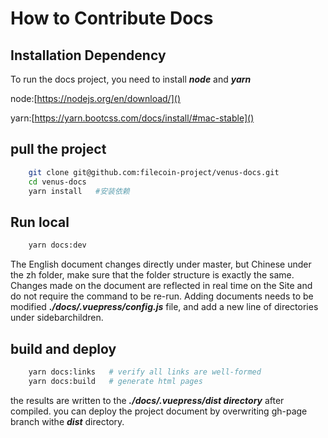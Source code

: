 # How to Contribute Docs

## Installation Dependency 

To run the docs project, you need to install ***node*** and ***yarn***

node:[https://nodejs.org/en/download/]()

yarn:[https://yarn.bootcss.com/docs/install/#mac-stable]()

## pull the project

```sh
    git clone git@github.com:filecoin-project/venus-docs.git
    cd venus-docs
    yarn install   #安装依赖
```

## Run local

```sh
    yarn docs:dev 
```

The English document changes directly under master, but Chinese under the zh folder, make sure that the folder structure is exactly the same. Changes made on the document are reflected in real time on the Site and do not require the command to be re-run.
Adding documents needs to be modified ***./docs/.vuepress/config.js*** file, and add a new line of directories under sidebarchildren.

## build and deploy

```sh
    yarn docs:links   # verify all links are well-formed
    yarn docs:build   # generate html pages
```

the results are written to the ***./docs/.vuepress/dist directory*** after compiled. you can deploy the project document by overwriting gh-page branch withe ***dist*** directory.